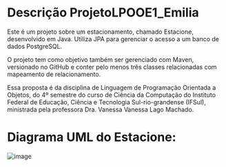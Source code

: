 
# Descrição ProjetoLPOOE1_Emilia
Este é um projeto sobre um estacionamento, chamado Estacione, desenvolvido em Java. Utiliza JPA para gerenciar o acesso a um banco de dados PostgreSQL.

O projeto tem como objetivo também ser gerenciado com Maven, versionado no GitHub e conter pelo menos três classes relacionadas com mapeamento de relacionamento.

Essa proposta é da disciplina de Linguagem de Programação Orientada a Objetos, do 4º semestre do curso de Ciência da Computação do Instituto Federal de Educação, Ciência e Tecnologia Sul-rio-grandense (IFSul), ministrada pela professora Dra. Vanessa Vanessa Lago Machado.

# Diagrama UML do Estacione: 
![image](https://github.com/user-attachments/assets/54d590cb-06b4-485f-8cf4-8589457f72e8)


